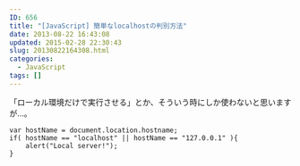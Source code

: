 ```yaml
---
ID: 656
title: "[JavaScript] 簡単なlocalhostの判別方法"
date: 2013-08-22 16:43:08
updated: 2015-02-28 22:30:43
slug: 20130822164308.html
categories:
  - JavaScript
tags: []
---
```


「ローカル環境だけで実行させる」とか、そういう時にしか使わないと思いますが…。

<!--more-->
<pre class="javascript"><code>var hostName = document.location.hostname;
if( hostName == "localhost" || hostName == "127.0.0.1" ){
    alert("Local server!");
}</code></pre>
